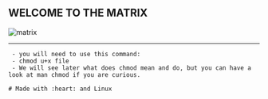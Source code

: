 
## WELCOME TO THE MATRIX 

![matrix](https://user-images.githubusercontent.com/96126445/153769595-ce13a83d-b1de-47b1-83b0-336c3a4d3c6d.gif)




--------------------
```
 - you will need to use this command:
 - chmod u+x file
 - We will see later what does chmod mean and do, but you can have a look at man chmod if you are curious.

# Made with :heart: and Linux

